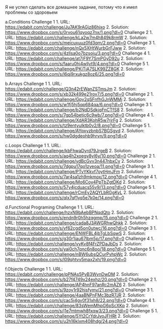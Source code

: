 Я не успел сделать все домашнее задание, потому что я имел проблемы со здоровьем

a.Conditions 
    Challenge 1
        1. URL: https://edabit.com/challenge/Ju7AK9rAGjz86hjxo
        2. Solution: https://www.dropbox.com/s/0rvou61qyoqz7nx/1.png?dl=0
    Challenge 2
        1. URL: https://edabit.com/challenge/kLa2w7m4h849k8rmW
        2. Solution: https://www.dropbox.com/s/meicuxuuz0fd3qm/2.png?dl=0
    Challenge 3
        1. URL: https://edabit.com/challenge/nQx5XHtWurbGrFJww
        2. Solution: https://www.dropbox.com/s/4zllsa0o7bzsoiu/3.png?dl=0
    Challenge 4
        1. URL: https://edabit.com/challenge/at7jF9Y7SmPGyD92u
        2. Solution: https://www.dropbox.com/s/faaru0hi4wllyt9/4.png?dl=0
    Challenge 5
        1. URL: https://edabit.com/challenge/PKiTjA7SLK99ZZ8GK
        2. Solution: https://www.dropbox.com/s/l6qj9rxukgz8oz6/25.png?dl=0

b.Arrays
    Challenge 1
        1. URL: https://edabit.com/challenge/Q3n42rEWanZSTmsJm
        2. Solution: https://www.dropbox.com/s/xb32k499e21rov7/5.png?dl=0
    Challenge 2
        1. URL: https://edabit.com/challenge/Gpy2qSFnfhGJnWMMj
        2. Solution: https://www.dropbox.com/s/w1fj5hj5qp684qa/6.png?dl=0
    Challenge 3
        1. URL: https://edabit.com/challenge/b2NdDSdkjqFnCTfS8
        2. Solution: https://www.dropbox.com/s/7gp54betjc6c9wb/7.png?dl=0
    Challenge 4
        1. URL: https://edabit.com/challenge/XdAR3KohR5w7rjrFg
        2. Solution: https://www.dropbox.com/s/tz9entyulktb0v2/8.png?dl=0
    Challenge 5
        1. URL: https://edabit.com/challenge/AYpxyzbnbS7BGSgvd
        2. Solution: https://www.dropbox.com/s/hw0dgdeohb9hrvn/9.png?dl=0

c.Loops 
    Challenge 1
        1. URL: https://edabit.com/challenge/kbFhwaDyrd79JrgeB
        2. Solution: https://www.dropbox.com/s/aq4h2xoegv8yl6y/10.png?dl=0
    Challenge 2
        1. URL: https://edabit.com/challenge/ydBcGvv3n447nbxCy
        2. Solution: https://www.dropbox.com/s/7dgpu17qo1zyeoa/11.png?dl=0
    Challenge 3
        1. URL: https://edabit.com/challenge/PTvYKkvf7oytHmJFm
        2. Solution: https://www.dropbox.com/s/7ar4sa1zh9mkmox/12.png?dl=0
    Challenge 4
        1. URL: https://edabit.com/challenge/Mo6Coy4PpTbZgtDKd 
        2. Solution: https://www.dropbox.com/s/57y4jcduacs55v9/13.png?dl=0
    Challenge 5
        1. URL: https://edabit.com/challenge/rCmEy2AQYLbRGgKyL
        2. Solution: https://www.dropbox.com/s/qlx7qf1yq5e7k0e/14.png?dl=0

d.Functional Programing 
    Challenge 1
        1. URL: https://edabit.com/challenge/hzxN9bAebBPNqdQto
        2. Solution: https://www.dropbox.com/s/endn9r0h5hzqgmp/15.png?dl=0
    Challenge 2
        1. URL: https://edabit.com/challenge/cada8J3AWGRhwQhkk
        2. Solution: https://www.dropbox.com/s/vf62cgd5on0utwc/16.png?dl=0
    Challenge 3
        1. URL: https://edabit.com/challenge/ENWFBL4jbTgLbSqwS
        2. Solution: https://www.dropbox.com/s/g30r1iau67lbm5p/17.png?dl=0
    Challenge 4
        1. URL: https://edabit.com/challenge/yyKv8f4FrZPDaJbDs
        2. Solution: https://www.dropbox.com/s/yai0ch7qnc6n8oo/18.png?dl=0
    Challenge 5
        1. URL: https://edabit.com/challenge/nBW6ubsQCurPvhpWc
        2. Solution: https://www.dropbox.com/s/l09qhtvv5max2xh/19.png?dl=0

f.Objects 
    Challenge 1
        1. URL: https://edabit.com/challenge/pPNAs5PvB3WvnDwDM
        2. Solution: https://www.dropbox.com/s/b27f4749x24exhz/20.png?dl=0
    Challenge 2
        1. URL: https://edabit.com/challenge/AP4hnF97anRc2mAZ6
        2. Solution: https://www.dropbox.com/s/9zoy1r92hisfymv/21.png?dl=0
    Challenge 3
        1. URL: https://edabit.com/challenge/4aaBNPnFMc3bzR7JR
        2. Solution: https://www.dropbox.com/s/cac5j4gv0f31xh8/22.png?dl=0
    Challenge 4
        1. URL: https://edabit.com/challenge/83sWemMhpG6pScXKp
        2. Solution: https://www.dropbox.com/s/j1e7mtmwh8fxqw3/23.png?dl=0
    Challenge 5
        1. URL: https://edabit.com/challenge/5Yt2CrYdrJvoJFHRt
        2. Solution: https://www.dropbox.com/s/u2h16klxm408hdg/24.png?dl=0

